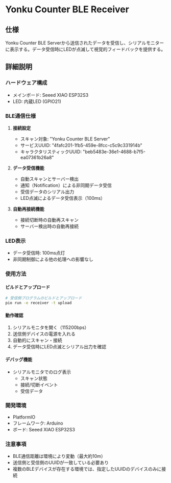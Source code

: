 # Yonku Counter BLE Receiver

## 仕様
Yonku Counter BLE Serverから送信されたデータを受信し、シリアルモニターに表示する。データ受信時にLEDが点滅して視覚的フィードバックを提供する。

## 詳細説明

### ハードウェア構成
- メインボード: Seeed XIAO ESP32S3
- LED: 内蔵LED (GPIO21)

### BLE通信仕様
1. **接続設定**
   - スキャン対象: "Yonku Counter BLE Server"
   - サービスUUID: "4fafc201-1fb5-459e-8fcc-c5c9c331914b"
   - キャラクタリスティックUUID: "beb5483e-36e1-4688-b7f5-ea07361b26a8"

2. **データ受信機能**
   - 自動スキャンとサーバー検出
   - 通知（Notification）による非同期データ受信
   - 受信データのシリアル出力
   - LED点滅によるデータ受信表示（100ms）

3. **自動再接続機能**
   - 接続切断時の自動再スキャン
   - サーバー検出時の自動再接続

### LED表示
- データ受信時: 100ms点灯
- 非同期制御による他の処理への影響なし

### 使用方法

#### ビルドとアップロード
```bash
# 受信側プログラムのビルドとアップロード
pio run -e receiver -t upload
```

#### 動作確認
1. シリアルモニタを開く（115200bps）
2. 送信側デバイスの電源を入れる
3. 自動的にスキャン・接続
4. データ受信時にLED点滅とシリアル出力を確認

#### デバッグ機能
- シリアルモニタでのログ表示
  - スキャン状態
  - 接続/切断イベント
  - 受信データ

### 開発環境
- PlatformIO
- フレームワーク: Arduino
- ボード: Seeed XIAO ESP32S3

### 注意事項
- BLE通信距離は環境により変動（最大約10m）
- 送信側と受信側のUUIDが一致している必要あり
- 複数のBLEデバイスが存在する環境では、指定したUUIDのデバイスのみに接続
